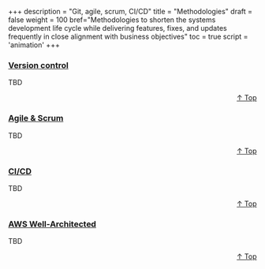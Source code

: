 +++
description = "Git, agile, scrum, CI/CD"
title = "Methodologies"
draft = false
weight = 100
bref="Methodologies to shorten the systems development life cycle while delivering features, fixes, and updates frequently in close alignment with business objectives"
toc = true
script = 'animation'
+++

<h3 class="section-head" id="h-Section1"><a href="#h-Section1">Version control</a></h3>
  <p>TBD</p>
<div style="text-align:right"> <a href="#top">&#8593; Top</a></div>

<h3 class="section-head" id="h-Section2"><a href="#h-Section2">Agile & Scrum</a></h3>
  <p>TBD</p>
  <div style="text-align:right"> <a href="#top">&#8593; Top</a></div>

<h3 class="section-head" id="h-Section3"><a href="#h-Section3">CI/CD</a></h3>
  <p>TBD</p>
  <div style="text-align:right"> <a href="#top">&#8593; Top</a></div>

<h3 class="section-head" id="h-Section4"><a href="#h-Section4">AWS Well-Architected</a></h3>
  <p>TBD</p>
  <div style="text-align:right"> <a href="#top">&#8593; Top</a></div>

